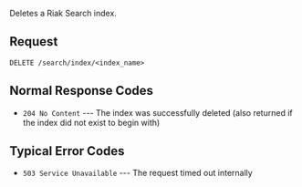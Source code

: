 

Deletes a Riak Search index.


<!-- @section -->

## Request

```
DELETE /search/index/<index_name>
```


<!-- @section -->

## Normal Response Codes

* `204 No Content` --- The index was successfully deleted (also returned
    if the index did not exist to begin with)


<!-- @section -->

## Typical Error Codes

* `503 Service Unavailable` --- The request timed out internally
